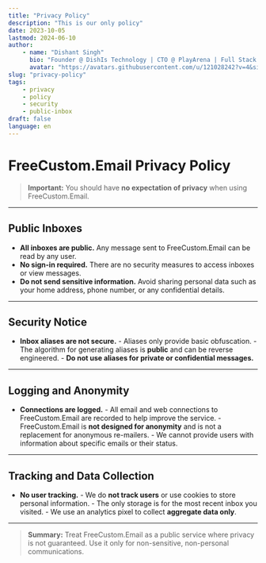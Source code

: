 ```yaml
---
title: "Privacy Policy"
description: "This is our only policy"
date: 2023-10-05
lastmod: 2024-06-10
author:
    - name: "Dishant Singh"
      bio: "Founder @ DishIs Technology | CTO @ PlayArena | Full Stack & Python Developer | ML/ DL Developer | Problem Solver | Math & Science Teacher"
      avatar: "https://avatars.githubusercontent.com/u/121028242?v=4&size=64"
slug: "privacy-policy"
tags:
    - privacy
    - policy
    - security
    - public-inbox
draft: false
language: en
---
```


# FreeCustom.Email Privacy Policy

> **Important:** You should have **no expectation of privacy** when using FreeCustom.Email.

---

## Public Inboxes

- **All inboxes are public.** Any message sent to FreeCustom.Email can be read by any user.
- **No sign-in required.** There are no security measures to access inboxes or view messages.
- **Do not send sensitive information.** Avoid sharing personal data such as your home address, phone number, or any confidential details.

---

## Security Notice

- **Inbox aliases are not secure.**
        - Aliases only provide basic obfuscation.
        - The algorithm for generating aliases is **public** and can be reverse engineered.
        - **Do not use aliases for private or confidential messages.**

---

## Logging and Anonymity

- **Connections are logged.**
        - All email and web connections to FreeCustom.Email are recorded to help improve the service.
        - FreeCustom.Email is **not designed for anonymity** and is not a replacement for anonymous re-mailers.
        - We cannot provide users with information about specific emails or their status.

---

## Tracking and Data Collection

- **No user tracking.**
        - We do **not track users** or use cookies to store personal information.
        - The only storage is for the most recent inbox you visited.
        - We use an analytics pixel to collect **aggregate data only**.

---

> **Summary:** Treat FreeCustom.Email as a public service where privacy is not guaranteed. Use it only for non-sensitive, non-personal communications.


